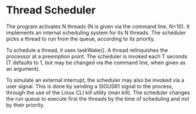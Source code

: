 # Thread Scheduler

The program activates N threads (N is given via the command line, N<10). It implements an internal scheduling system for its N threads.
The scheduler picks a thread to run from the queue, according to its priority.

To schedule a thread, it uses taskWake().
A thread relinquishes the processor at a preemption point.
The scheduler is invoked each T seconds (T defaults to 1, but may be changed via the command line, when given as an argument).

To simulate an external interrupt, the scheduler may also be invoked via a user signal. This is done by sending a SIGUSR1 signal to the process, through the use of the Linux CLI kill utility (man kill).
The scheduler changes the run queue to execute first the threads by the time of scheduling and not by their priority.
